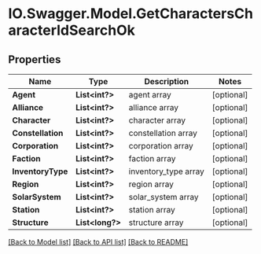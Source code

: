 # IO.Swagger.Model.GetCharactersCharacterIdSearchOk
## Properties

Name | Type | Description | Notes
------------ | ------------- | ------------- | -------------
**Agent** | **List&lt;int?&gt;** | agent array | [optional] 
**Alliance** | **List&lt;int?&gt;** | alliance array | [optional] 
**Character** | **List&lt;int?&gt;** | character array | [optional] 
**Constellation** | **List&lt;int?&gt;** | constellation array | [optional] 
**Corporation** | **List&lt;int?&gt;** | corporation array | [optional] 
**Faction** | **List&lt;int?&gt;** | faction array | [optional] 
**InventoryType** | **List&lt;int?&gt;** | inventory_type array | [optional] 
**Region** | **List&lt;int?&gt;** | region array | [optional] 
**SolarSystem** | **List&lt;int?&gt;** | solar_system array | [optional] 
**Station** | **List&lt;int?&gt;** | station array | [optional] 
**Structure** | **List&lt;long?&gt;** | structure array | [optional] 

[[Back to Model list]](../README.md#documentation-for-models) [[Back to API list]](../README.md#documentation-for-api-endpoints) [[Back to README]](../README.md)

